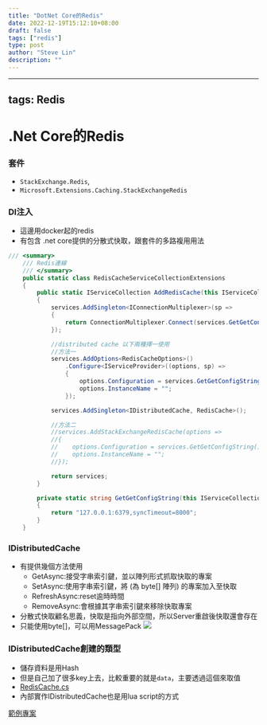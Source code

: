 ```yaml
---
title: "DotNet Core的Redis"
date: 2022-12-19T15:12:10+08:00
draft: false
tags: ["redis"]
type: post
author: "Steve Lin"
description: ""
---
```

---
tags: Redis
---
# .Net Core的Redis
### 套件
- `StackExchange.Redis`,
- `Microsoft.Extensions.Caching.StackExchangeRedis`
### DI注入
- 這邊用docker起的redis
- 有包含 .net core提供的分散式快取，跟套件的多路複用用法
```C#
/// <summary>
    /// Redis連線
    /// </summary>
    public static class RedisCacheServiceCollectionExtensions
    {
        public static IServiceCollection AddRedisCache(this IServiceCollection services)
        {
            services.AddSingleton<IConnectionMultiplexer>(sp =>
            {
                return ConnectionMultiplexer.Connect(services.GetGetConfigString());
            });

            //distributed cache 以下兩種擇一使用
            //方法一
            services.AddOptions<RedisCacheOptions>()
                .Configure<IServiceProvider>((options, sp) =>
                {
                    options.Configuration = services.GetGetConfigString();
                    options.InstanceName = "";
                });

            services.AddSingleton<IDistributedCache, RedisCache>();

            //方法二
            //services.AddStackExchangeRedisCache(options =>
            //{
            //    options.Configuration = services.GetGetConfigString();
            //    options.InstanceName = "";
            //});

            return services;
        }

        private static string GetGetConfigString(this IServiceCollection services)
        {
            return "127.0.0.1:6379,syncTimeout=8000";
        }
    }
```
### IDistributedCache 
- 有提供幾個方法使用
    - GetAsync:接受字串索引鍵，並以陣列形式抓取快取的專案
    - SetAsync:使用字串索引鍵，將 (為 byte[] 陣列) 的專案加入至快取
    - RefreshAsync:reset逾時時間
    - RemoveAsync:會根據其字串索引鍵來移除快取專案
- 分散式快取顧名思義，快取是指向外部空間，所以Server重啟後快取還會存在
- 只能使用byte[]，可以用MessagePack
![](https://blog.johnwu.cc/images/i20-1.png)

### IDistributedCache創建的類型
- 儲存資料是用Hash
- 但是自己加了很多key上去，比較重要的就是`data`，主要透過這個來取值
- [RedisCache.cs](https://github.com/aspnet/Caching/blob/master/src/Microsoft.Extensions.Caching.StackExchangeRedis/RedisCache.cs)
- 內部實作IDistributedCache也是用lua script的方式

[範例專案](https://github.com/shadow061103/RedisShakeHand)